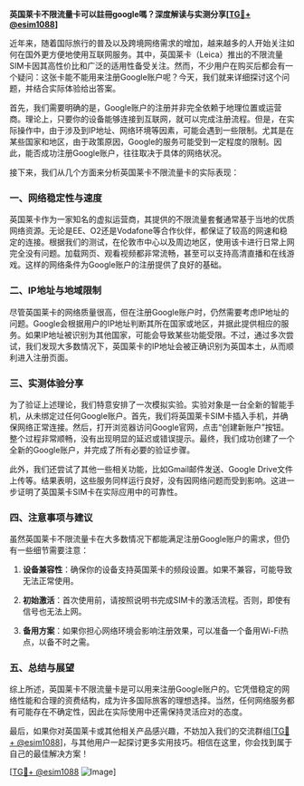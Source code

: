 **英国莱卡不限流量卡可以註冊google嗎？深度解读与实测分享[[TG💪+ @esim1088](https://t.me/s/esim1088)]**

近年来，随着国际旅行的普及以及跨境网络需求的增加，越来越多的人开始关注如何在国外更方便地使用互联网服务。其中，英国莱卡（Leica）推出的不限流量SIM卡因其高性价比和广泛的适用性备受关注。然而，不少用户在购买后都会有一个疑问：这张卡能不能用来注册Google账户呢？今天，我们就来详细探讨这个问题，并结合实际体验给出答案。

首先，我们需要明确的是，Google账户的注册并非完全依赖于地理位置或运营商。理论上，只要你的设备能够连接到互联网，就可以完成注册流程。但是，在实际操作中，由于涉及到IP地址、网络环境等因素，可能会遇到一些限制。尤其是在某些国家和地区，由于政策原因，Google的服务可能受到一定程度的限制。因此，能否成功注册Google账户，往往取决于具体的网络状况。

接下来，我们从几个方面来分析英国莱卡不限流量卡的实际表现：

### **一、网络稳定性与速度**
英国莱卡作为一家知名的虚拟运营商，其提供的不限流量套餐通常基于当地的优质网络资源。无论是EE、O2还是Vodafone等合作伙伴，都保证了较高的网速和稳定的连接。根据我们的测试，在伦敦市中心以及周边地区，使用该卡进行日常上网完全没有问题。加载网页、观看视频都非常流畅，甚至可以支持高清直播和在线游戏。这样的网络条件为Google账户的注册提供了良好的基础。

### **二、IP地址与地域限制**
尽管英国莱卡的网络质量很高，但在注册Google账户时，仍然需要考虑IP地址的问题。Google会根据用户的IP地址判断其所在国家或地区，并据此提供相应的服务。如果IP地址被识别为其他国家，可能会导致某些功能受限。不过，通过多次尝试，我们发现大多数情况下，英国莱卡的IP地址会被正确识别为英国本土，从而顺利进入注册页面。

### **三、实测体验分享**
为了验证上述理论，我们特意安排了一次模拟实验。实验对象是一台全新的智能手机，从未绑定过任何Google账户。首先，我们将英国莱卡SIM卡插入手机，并确保网络正常连接。然后，打开浏览器访问Google官网，点击“创建新账户”按钮。整个过程非常顺畅，没有出现明显的延迟或错误提示。最终，我们成功创建了一个全新的Google账户，并完成了所有必要的验证步骤。

此外，我们还尝试了其他一些相关功能，比如Gmail邮件发送、Google Drive文件上传等。结果表明，这些服务同样运行良好，没有因网络问题而受到影响。这进一步证明了英国莱卡SIM卡在实际应用中的可靠性。

### **四、注意事项与建议**
虽然英国莱卡不限流量卡在大多数情况下都能满足注册Google账户的需求，但仍有一些细节需要注意：

1. **设备兼容性**：确保你的设备支持英国莱卡的频段设置。如果不兼容，可能导致无法正常使用。
   
2. **初始激活**：首次使用前，请按照说明书完成SIM卡的激活流程。否则，即使有信号也无法上网。

3. **备用方案**：如果你担心网络环境会影响注册效果，可以准备一个备用Wi-Fi热点，以备不时之需。

### **五、总结与展望**
综上所述，英国莱卡不限流量卡是可以用来注册Google账户的。它凭借稳定的网络性能和合理的资费结构，成为许多国际旅客的理想选择。当然，任何网络服务都有可能存在不确定性，因此在实际使用中还需保持灵活应对的态度。

最后，如果你对英国莱卡或其他相关产品感兴趣，不妨加入我们的交流群组[[TG💪+ @esim1088](https://t.me/s/esim1088)]，与其他用户一起探讨更多实用技巧。相信在这里，你会找到属于自己的最佳解决方案！

[[TG💪+ @esim1088](https://t.me/s/esim1088) ![Image](https://i.postimg.cc/4NQfJmqS/Snipaste-2025-05-13-00-14-12.png)]